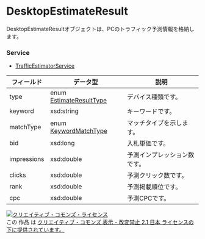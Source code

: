 # DesktopEstimateResult
DesktopEstimateResultオブジェクトは、PCのトラフィック予測情報を格納します。
### Service
+ [TrafficEstimatorService](../services/TrafficEstimatorService.md)

| フィールド | データ型 | 説明 | 
|---|---|---|
| type|enum <a href="../data/EstimateResultType.md">EstimateResultType</a> | デバイス種類です。 |
| keyword| xsd:string| キーワードです。 |
| matchType| enum <a href="../data/KeywordMatchType.md">KeywordMatchType</a>| マッチタイプを示します。 |
| bid| xsd:long| 入札単価です。 |
| impressions| xsd:double| 予測インプレッション数です。 |
| clicks| xsd:double| 予測クリック数です。 |
| rank| xsd:double| 予測掲載順位です。 |
| cpc| xsd:double| 予測CPCです。 |
<a rel="license" href="http://creativecommons.org/licenses/by-nd/2.1/jp/"><img alt="クリエイティブ・コモンズ・ライセンス" style="border-width:0" src="https://i.creativecommons.org/l/by-nd/2.1/jp/88x31.png" /></a><br />この 作品 は <a rel="license" href="http://creativecommons.org/licenses/by-nd/2.1/jp/">クリエイティブ・コモンズ 表示 - 改変禁止 2.1 日本 ライセンスの下に提供されています。</a>
